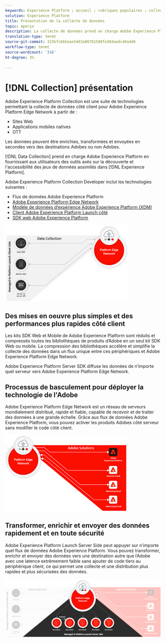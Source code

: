 ```yaml
---
keywords: Experience Platform ; accueil ; rubriques populaires ; collecte de données ; lancement ; sdk Web
solution: Experience Platform
title: Présentation de la collecte de données
topic: aperçu
description: La collecte de données prend en charge Adobe Experience Platform en fournissant aux utilisateurs des outils de balisage des pages pour la collecte de données.
translation-type: tm+mt
source-git-commit: 323bfc6b5eae5463a86761589fe384aedc40a4d6
workflow-type: tm+mt
source-wordcount: '316'
ht-degree: 3%

---
```



# [!DNL Collection] présentation

Adobe Experience Platform Collection est une suite de technologies permettant la collecte de données côté client pour Adobe Experience Platform Edge Network à partir de :

* Sites Web
* Applications mobiles natives
* OTT

<!-- * Servers -->

Les données peuvent être enrichies, transformées et envoyées en secondes vers des destinations Adobes ou non Adobes.

[!DNL Data Collection] prend en charge Adobe Experience Platform en fournissant aux utilisateurs des outils axés sur la découverte et l&#39;accessibilité des jeux de données assimilés dans  [!DNL Experience Platform].

Adobe Experience Platform Collection Developer inclut les technologies suivantes :

* Flux de données Adobe Experience Platform
* [Adobe Experience Platform Edge Network](https://experienceleague.adobe.com/docs/web-sdk-learn/tutorials/introduction-to-web-sdk-and-edge-network.html)
* [Modèle de données d’expérience Adobe Experience Platform (XDM)](https://experienceleague.adobe.com/docs/experience-platform/xdm/home.html)
* [Client Adobe Experience Platform Launch côté](https://experienceleague.adobe.com/docs/launch.html)
* [SDK web Adobe Experience Platform](https://experienceleague.adobe.com/docs/experience-platform/edge/home.html)

![](./images/Collection.png)

## Des mises en oeuvre plus simples et des performances plus rapides côté client

Les kits SDK Web et Mobile de Adobe Experience Platform sont réduits et compressés toutes les bibliothèques de produits d’Adobe en un seul kit SDK Web ou mobile. La compression des bibliothèques accélère et simplifie la collecte des données dans un flux unique entre ces périphériques et Adobe Experience Platform Edge Network.

Adobe Experience Platform Server SDK diffuse les données de n’importe quel serveur vers Adobe Experience Platform Edge Network.

## Processus de basculement pour déployer la technologie de l&#39;Adobe

Adobe Experience Platform Edge Network est un réseau de serveurs mondialement distribué, rapide et fiable, capable de recevoir et de traiter des données à une grande échelle. Grâce aux flux de données Adobe Experience Platform, vous pouvez activer les produits Adobes côté serveur sans modifier le code côté client.

![](./images/deploy.png)

## Transformer, enrichir et envoyer des données rapidement et en toute sécurité

Adobe Experience Platform Launch Server Side peut appuyer sur n’importe quel flux de données Adobe Experience Platform. Vous pouvez transformer, enrichir et envoyer des données vers une destination autre que l’Adobe avec une latence extrêmement faible sans ajouter de code tiers au périphérique client, ce qui permet une collecte et une distribution plus rapides et plus sécurisées des données.

![](./images/launch.png)